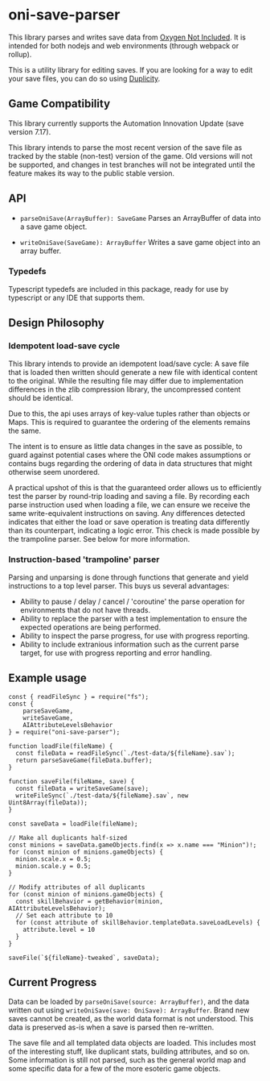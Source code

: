 # oni-save-parser

This library parses and writes save data from [Oxygen Not Included](https://www.klei.com/games/oxygen-not-included). It is intended for both nodejs and web environments (through webpack or rollup).

This is a utility library for editing saves. If you are looking for a way to edit your save files, you can do so using [Duplicity](https://github.com/RoboPhred/oni-duplicity).

## Game Compatibility

This library currently supports the Automation Innovation Update (save version 7.17).

This library intends to parse the most recent version of the save file as tracked by the stable (non-test) version of the game. Old versions will not be supported, and changes in test branches will not be integrated until the feature makes its way to the public stable version.

## API

- `parseOniSave(ArrayBuffer): SaveGame`
  Parses an ArrayBuffer of data into a save game object.

- `writeOniSave(SaveGame): ArrayBuffer`
  Writes a save game object into an array buffer.

### Typedefs

Typescript typedefs are included in this package, ready for use by typescript or any IDE that supports them.

## Design Philosophy

### Idempotent load-save cycle

This library intends to provide an idempotent load/save cycle: A save file that is loaded then written should generate a new file with identical content to the original. While the resulting file may differ due to implementation differences in the zlib compression library, the uncompressed content should be identical.

Due to this, the api uses arrays of key-value tuples rather than objects or Maps. This is required to guarantee the ordering of the elements remains the same.

The intent is to ensure as little data changes in the save as possible, to guard against potential cases where the ONI code makes assumptions or contains bugs regarding the ordering of data in data structures that might otherwise seem unordered.

A practical upshot of this is that the guaranteed order allows us to efficiently test the parser by round-trip loading and saving a file. By recording each parse instruction used when loading a file, we can ensure we receive the same write-equivalent instructions on saving. Any differences detected indicates that either the load or save operation is treating data differently than its counterpart, indicating a logic error. This check is made possible by the trampoline parser. See below for more information.

### Instruction-based 'trampoline' parser

Parsing and unparsing is done through functions that generate and yield instructions to a top level parser. This buys us several advantages:

- Ability to pause / delay / cancel / 'coroutine' the parse operation for environments that do not have threads.
- Ability to replace the parser with a test implementation to ensure the expected operations are being performed.
- Ability to inspect the parse progress, for use with progress reporting.
- Ability to include extranious information such as the current parse target, for use with progress reporting and error handling.

## Example usage

```
const { readFileSync } = require("fs");
const {
    parseSaveGame,
    writeSaveGame,
    AIAttributeLevelsBehavior
} = require("oni-save-parser");

function loadFile(fileName) {
  const fileData = readFileSync(`./test-data/${fileName}.sav`);
  return parseSaveGame(fileData.buffer);
}

function saveFile(fileName, save) {
  const fileData = writeSaveGame(save);
  writeFileSync(`./test-data/${fileName}.sav`, new Uint8Array(fileData));
}

const saveData = loadFile(fileName);

// Make all duplicants half-sized
const minions = saveData.gameObjects.find(x => x.name === "Minion")!;
for (const minion of minions.gameObjects) {
  minion.scale.x = 0.5;
  minion.scale.y = 0.5;
}

// Modify attributes of all duplicants
for (const minion of minions.gameObjects) {
  const skillBehavior = getBehavior(minion, AIAttributeLevelsBehavior);
  // Set each attribute to 10
  for (const attribute of skillBehavior.templateData.saveLoadLevels) {
    attribute.level = 10
  }
}

saveFile(`${fileName}-tweaked`, saveData);
```

## Current Progress

Data can be loaded by `parseOniSave(source: ArrayBuffer)`, and the data written out using `writeOniSave(save: OniSave): ArrayBuffer`.
Brand new saves cannot be created, as the world data format is not understood. This data is preserved as-is when a save is parsed then re-written.

The save file and all templated data objects are loaded.
This includes most of the interesting stuff, like duplicant stats, building attributes, and so on.
Some information is still not parsed, such as the general world map and some specific data for a few of
the more esoteric game objects.
